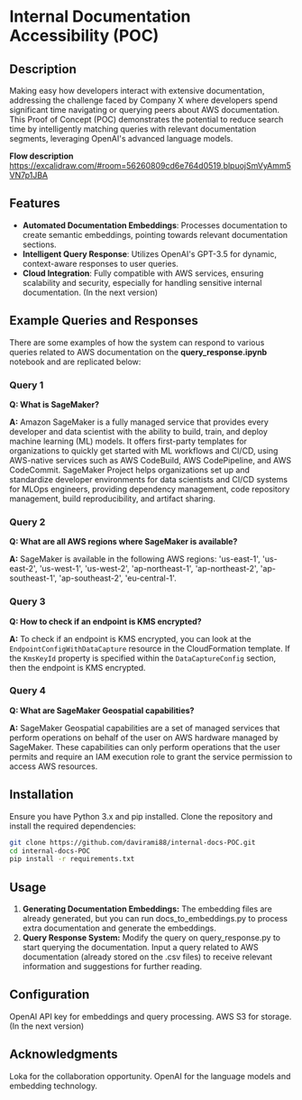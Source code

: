# Internal Documentation Accessibility (POC)

## Description

Making easy how developers interact with extensive documentation, addressing the challenge faced by Company X where developers spend significant time navigating or querying peers about AWS documentation. This Proof of Concept (POC) demonstrates the potential to reduce search time by intelligently matching queries with relevant documentation segments, leveraging OpenAI's advanced language models.

**Flow description** https://excalidraw.com/#room=56260809cd6e764d0519,blpuojSmVyAmm5VN7p1JBA


## Features

- **Automated Documentation Embeddings**: Processes documentation to create semantic embeddings, pointing towards relevant documentation sections.
- **Intelligent Query Response**: Utilizes OpenAI's GPT-3.5 for dynamic, context-aware responses to user queries.
- **Cloud Integration**: Fully compatible with AWS services, ensuring scalability and security, especially for handling sensitive internal documentation. (In the next version)


## Example Queries and Responses

There are some examples of how the system can respond to various queries related to AWS documentation on the **query_response.ipynb** notebook and are replicated below:

### Query 1
**Q: What is SageMaker?**

**A:** Amazon SageMaker is a fully managed service that provides every developer and data scientist with the ability to build, train, and deploy machine learning (ML) models. It offers first-party templates for organizations to quickly get started with ML workflows and CI/CD, using AWS-native services such as AWS CodeBuild, AWS CodePipeline, and AWS CodeCommit. SageMaker Project helps organizations set up and standardize developer environments for data scientists and CI/CD systems for MLOps engineers, providing dependency management, code repository management, build reproducibility, and artifact sharing.

### Query 2
**Q: What are all AWS regions where SageMaker is available?**

**A:** SageMaker is available in the following AWS regions: 'us-east-1', 'us-east-2', 'us-west-1', 'us-west-2', 'ap-northeast-1', 'ap-northeast-2', 'ap-southeast-1', 'ap-southeast-2', 'eu-central-1'.

### Query 3
**Q: How to check if an endpoint is KMS encrypted?**

**A:** To check if an endpoint is KMS encrypted, you can look at the `EndpointConfigWithDataCapture` resource in the CloudFormation template. If the `KmsKeyId` property is specified within the `DataCaptureConfig` section, then the endpoint is KMS encrypted.

### Query 4
**Q: What are SageMaker Geospatial capabilities?**

**A:** SageMaker Geospatial capabilities are a set of managed services that perform operations on behalf of the user on AWS hardware managed by SageMaker. These capabilities can only perform operations that the user permits and require an IAM execution role to grant the service permission to access AWS resources.


## Installation

Ensure you have Python 3.x and pip installed. Clone the repository and install the required dependencies:

```bash
git clone https://github.com/davirami88/internal-docs-POC.git
cd internal-docs-POC
pip install -r requirements.txt

```

## Usage

1. **Generating Documentation Embeddings:** The embedding files are already generated, but you can run docs_to_embeddings.py to process extra documentation and generate the embeddings.
2. **Query Response System:** Modify the query on query_response.py to start querying the documentation. Input a query related to AWS documentation (already stored on the .csv files) to receive relevant information and suggestions for further reading.

## Configuration

OpenAI API key for embeddings and query processing.
AWS S3 for storage. (In the next version)

## Acknowledgments

Loka for the collaboration opportunity.
OpenAI for the language models and embedding technology.
